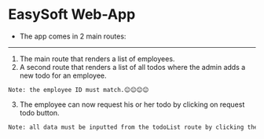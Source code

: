 # EasySoft Web-App
* The app comes in 2 main routes:
***
1. The main route that renders a list of employees.
2. A second route that renders a list of all todos where the admin adds a new todo for an employee.
```
Note: the employee ID must match.😊😊😊😊
```
3. The employee can now request his or her todo by clicking on request todo button.
```txt
Note: all data must be inputted from the todoList route by clicking the button NEW TODO.
```
